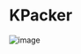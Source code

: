 # KPacker

![image](https://user-images.githubusercontent.com/3623889/29866269-e7cc92d0-8db2-11e7-8aff-fe2923016eea.png)
